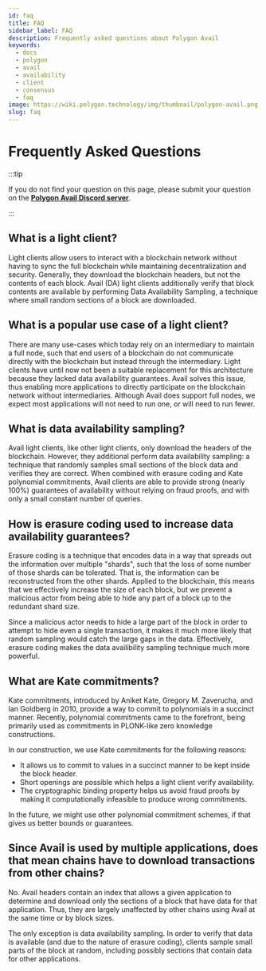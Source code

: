 ```yaml
---
id: faq
title: FAQ
sidebar_label: FAQ
description: Frequently asked questions about Polygon Avail
keywords:
  - docs
  - polygon
  - avail
  - availability
  - client
  - consensus
  - faq
image: https://wiki.polygon.technology/img/thumbnail/polygon-avail.png
slug: faq
---
```


# Frequently Asked Questions

:::tip

If you do not find your question on this page, please submit your question on the **[<ins>Polygon Avail Discord server</ins>](https://discord.gg/jXbK2DDeNt)**.

:::

## What is a light client?

Light clients allow users to interact with a blockchain network without having to sync the full blockchain while maintaining decentralization and security. Generally, they download the blockchain headers, but not the contents of each block. Avail (DA) light clients additionally verify that block contents are available by performing Data Availability Sampling, a technique where small random sections of a block are downloaded.

## What is a popular use case of a light client?

There are many use-cases which today rely on an intermediary to maintain a full node, such that end users of a blockchain do not communicate directly with the blockchain but instead through the intermediary. Light clients have until now not been a suitable replacement for this architecture because they lacked data
availability guarantees. Avail solves this issue, thus enabling more applications to directly participate on the blockchain network without intermediaries. Although Avail does support full nodes, we expect most applications will not need to run one, or will need to run fewer.

## What is data availability sampling?

Avail light clients, like other light clients, only download the headers of the blockchain. However, they additional perform data availability sampling: a technique that randomly samples small sections of the block data and verifies they are correct. When combined with erasure coding and Kate polynomial commitments, Avail clients are able to provide strong (nearly 100%) guarantees of availability without relying on fraud proofs, and with only a small constant number of queries.

## How is erasure coding used to increase data availability guarantees?

Erasure coding is a technique that encodes data in a way that spreads out the information over multiple "shards", such that the loss of some number of those shards can be tolerated. That is, the information can be reconstructed from the other shards. Applied to the blockchain, this means that we effectively increase the size of each block, but we prevent a malicious actor from being able to hide any part of a block up to the redundant shard size.

Since a malicious actor needs to hide a large part of the block in order to attempt to hide even a single transaction, it makes it much more likely that random sampling would catch the large gaps in the data. Effectively, erasure coding makes the data availibility sampling technique much more powerful.

## What are Kate commitments?

Kate commitments, introduced by Aniket Kate, Gregory M. Zaverucha, and Ian Goldberg in 2010, provide a 
way to commit to polynomials in a succinct manner. Recently, polynomial commitments came to the forefront, 
being primarily used as commitments in PLONK-like zero knowledge constructions.

In our construction, we use Kate commitments for the following reasons:

- It allows us to commit to values in a succinct manner to be kept inside the block header.
- Short openings are possible which helps a light client verify availability.
- The cryptographic binding property helps us avoid fraud proofs by making it computationally infeasible 
  to produce wrong commitments.

In the future, we might use other polynomial commitment schemes, if that gives us better bounds or guarantees.

## Since Avail is used by multiple applications, does that mean chains have to download transactions from other chains?

No. Avail headers contain an index that allows a given application to determine and download only the sections of a block that have data for that application. Thus, they are largely unaffected by other chains using Avail at the same time or by block sizes.

The only exception is data availability sampling. In order to verify that data is available (and due to the nature of erasure coding), clients sample small parts of the block at random, including possibly sections that contain data for other applications.
